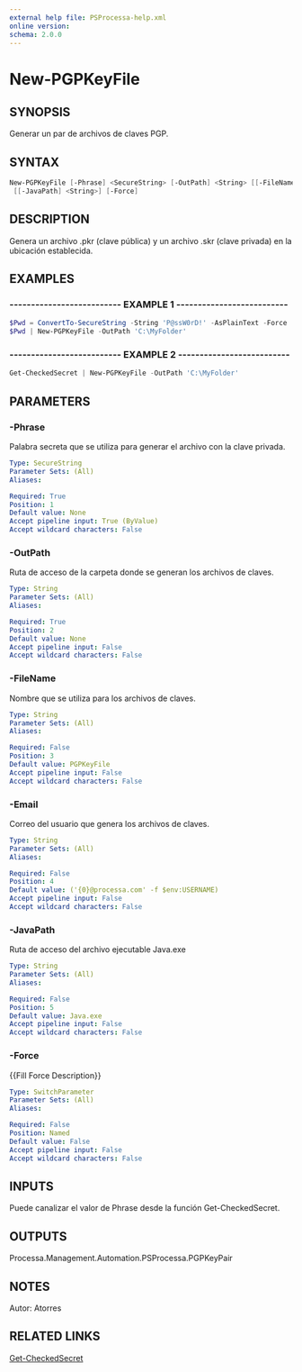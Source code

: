 ```yaml
---
external help file: PSProcessa-help.xml
online version: 
schema: 2.0.0
---
```


# New-PGPKeyFile

## SYNOPSIS
Generar un par de archivos de claves PGP.

## SYNTAX

```powershell
New-PGPKeyFile [-Phrase] <SecureString> [-OutPath] <String> [[-FileName] <String>] [[-Email] <String>]
 [[-JavaPath] <String>] [-Force]
```

## DESCRIPTION
Genera un archivo .pkr (clave pública) y un archivo .skr (clave privada) en la ubicación establecida.

## EXAMPLES

### -------------------------- EXAMPLE 1 --------------------------
```powershell
$Pwd = ConvertTo-SecureString -String 'P@ssW0rD!' -AsPlainText -Force
$Pwd | New-PGPKeyFile -OutPath 'C:\MyFolder'
```

### -------------------------- EXAMPLE 2 --------------------------
```powershell
Get-CheckedSecret | New-PGPKeyFile -OutPath 'C:\MyFolder'
```

## PARAMETERS

### -Phrase
Palabra secreta que se utiliza para generar el archivo con la clave privada.

```yaml
Type: SecureString
Parameter Sets: (All)
Aliases: 

Required: True
Position: 1
Default value: None
Accept pipeline input: True (ByValue)
Accept wildcard characters: False
```

### -OutPath
Ruta de acceso de la carpeta donde se generan los archivos de claves.

```yaml
Type: String
Parameter Sets: (All)
Aliases: 

Required: True
Position: 2
Default value: None
Accept pipeline input: False
Accept wildcard characters: False
```

### -FileName
Nombre que se utiliza para los archivos de claves.

```yaml
Type: String
Parameter Sets: (All)
Aliases: 

Required: False
Position: 3
Default value: PGPKeyFile
Accept pipeline input: False
Accept wildcard characters: False
```

### -Email
Correo del usuario que genera los archivos de claves.

```yaml
Type: String
Parameter Sets: (All)
Aliases: 

Required: False
Position: 4
Default value: ('{0}@processa.com' -f $env:USERNAME)
Accept pipeline input: False
Accept wildcard characters: False
```

### -JavaPath
Ruta de acceso del archivo ejecutable Java.exe

```yaml
Type: String
Parameter Sets: (All)
Aliases: 

Required: False
Position: 5
Default value: Java.exe
Accept pipeline input: False
Accept wildcard characters: False
```

### -Force
{{Fill Force Description}}

```yaml
Type: SwitchParameter
Parameter Sets: (All)
Aliases: 

Required: False
Position: Named
Default value: False
Accept pipeline input: False
Accept wildcard characters: False
```

## INPUTS

Puede canalizar el valor de Phrase desde la función Get-CheckedSecret.

## OUTPUTS

Processa.Management.Automation.PSProcessa.PGPKeyPair

## NOTES
Autor: Atorres

## RELATED LINKS

[Get-CheckedSecret](../utils/Get-CheckedSecret.md)
